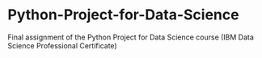 # Python-Project-for-Data-Science
Final assignment of the Python Project for Data Science course (IBM Data Science Professional Certificate)
